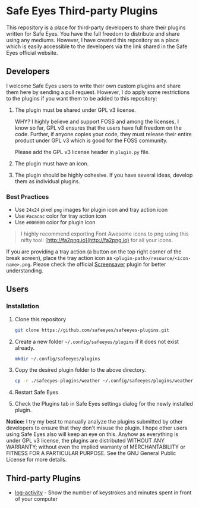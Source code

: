 # Safe Eyes Third-party Plugins

This repository is a place for third-party developers to share their plugins written for Safe Eyes. You have the full freedom to distribute and share using any mediums. However, I have created this repository as a place which is easily accessible to the developers via the link shared in the Safe Eyes official website.

## Developers

I welcome Safe Eyes users to write their own custom plugins and share them here by sending a pull request. However, I do apply some restrictions to the plugins if you want them to be added to this repository:

1. The plugin must be shared under GPL v3 license.

    WHY? I highly believe and support FOSS and among the licenses, I know so far, GPL v3 ensures that the users have full freedom on the code. Further, if anyone copies your code, they must release their entire product under GPL v3 which is good for the FOSS community.

    Please add the GPL v3 license header in `plugin.py` file.

2. The plugin must have an icon.

3. The plugin should be highly cohesive. If you have several ideas, develop them as individual plugins.

### Best Practices

- Use `24x24` pixel `png` images for plugin icon and tray action icon
- Use `#acacac` color for tray action icon
- Use `#000000` color for plugin icon

> I highly recommend exporting Font Awesome icons to png using this nifty tool: [http://fa2png.io](http://fa2png.io) for all your icons.

If you are providing a tray action (a button on the top right corner of the break screen), place the tray action icon as `<plugin-path>/resource/<icon-name>.png`. Please check the official [Screensaver](https://github.com/slgobinath/SafeEyes/tree/master/safeeyes/plugins/screensaver) plugin for better understanding.

## Users

### Installation

1. Clone this repository

    ```sh
    git clone https://github.com/safeeyes/safeeyes-plugins.git
    ```

2. Create a new folder `~/.config/safeeyes/plugins` if it does not exist already.

    ```sh
    mkdir ~/.config/safeeyes/plugins
    ```

3. Copy the desired plugin folder to the above directory.

    ```sh
    cp -r ./safeeyes-plugins/weather ~/.config/safeeyes/plugins/weather
    ```

4. Restart Safe Eyes

5. Check the Plugins tab in Safe Eyes settings dialog for the newly installed plugin.

**Notice:**
I try my best to manually analyze the plugins submitted by other developers to ensure that they don't misuse the plugin. I hope other users using Safe Eyes also will keep an eye on this. Anyhow as everything is under GPL v3 license, the plugins are distributed WITHOUT ANY WARRANTY; without even the implied warranty of MERCHANTABILITY or FITNESS FOR A PARTICULAR PURPOSE.  See the GNU General Public License for more details.

## Third-party Plugins

- [log-activity](https://github.com/seekM/safeeyes-plugin-log-activity) - Show the number of keystrokes and minutes spent in front of your computer